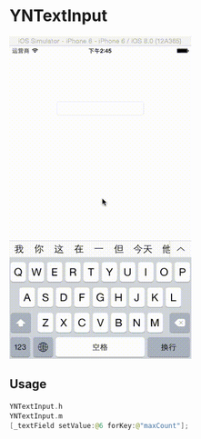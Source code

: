 YNTextInput
===========

![image](./demo.gif)  

## Usage

```Swift  
YNTextInput.h
YNTextInput.m
[_textField setValue:@6 forKey:@"maxCount"];
```